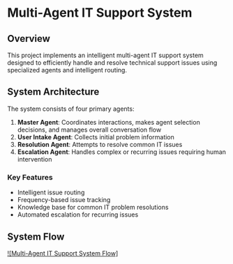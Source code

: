 # Multi-Agent IT Support System

## Overview
This project implements an intelligent multi-agent IT support system designed to efficiently handle and resolve technical support issues using specialized agents and intelligent routing.

## System Architecture
The system consists of four primary agents:
1. **Master Agent**: Coordinates interactions, makes agent selection decisions, and manages overall conversation flow
2. **User Intake Agent**: Collects initial problem information
3. **Resolution Agent**: Attempts to resolve common IT issues
4. **Escalation Agent**: Handles complex or recurring issues requiring human intervention

### Key Features
- Intelligent issue routing
- Frequency-based issue tracking
- Knowledge base for common IT problem resolutions
- Automated escalation for recurring issues

## System Flow
[![Multi-Agent IT Support System Flow]](https://drive.google.com/file/d/1n0od_Z1VEQcapQu1rk2tg0uKeZLNGMTb/view?usp=drive_link)

